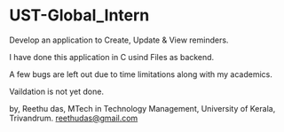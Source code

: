 # UST-Global_Intern
 Develop an application to Create, Update &amp; View reminders.
 
 I have done this application in C usind Files as backend.
 
 A few bugs are left out due to time limitations along with my academics.
 
 Vaildation is not yet done.
 
 by,
 Reethu das,
 MTech in Technology Management,
 University of Kerala,
 Trivandrum.
 reethudas@gmail.com
